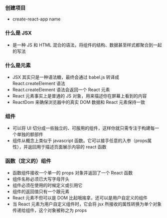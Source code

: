 ### 创建项目
- create-react-app name

### 什么是 JSX
- 是一种 JS 和 HTML 混合的语法，将组件的结构、数据甚至样式都聚合到一起的写法

### 什么是元素
- JSX 其实只是一种语法糖，最终会通过 babel.js 转译成 React.createElement 语法
- React.createElement 语法会返回一个 React 元素
- React 元素事实上是普通的 JS 对象，用来描述你在屏幕上看到的内容
- ReactDom 来确保浏览器中的真实 DOM 数据和 React 元素保持一致

### 组件
- 可以将 UI 切分成一些独立的、可服用的组件，这样你就只需专注于构建每一个单独的额部件
- 组件从概念上类似于 javascript 函数。它可以接手任意的入参（props属性），并返回用于描述页面展示内容的 react 函数

### 函数（定义的）组件
- 函数组件接收一个单一的 props 对象并返回了一个 React 函数
- 组件名称必须已大写字母开头
- 组件必须在使用的时候定义或引用它
- 组件的返回值只有一个跟元素
- React 元素不但可以是 DOM 比起哦挨拿，还可以是用户自定义的组件
- 当 React 元素为用户自定义组件时，它会将 jsx 所接收的属性转换为单个对象传递给组件，这个对象被称之为 props